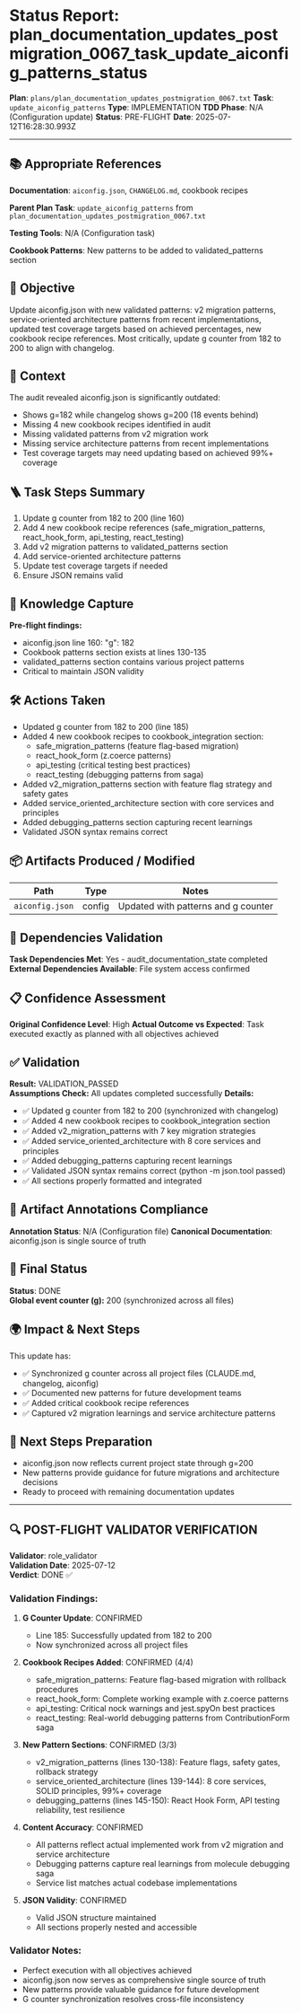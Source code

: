 <!-- Save as status/plan_<id>_task_<id>_status.md -->
# Status Report: plan_documentation_updates_postmigration_0067_task_update_aiconfig_patterns_status

**Plan**: `plans/plan_documentation_updates_postmigration_0067.txt`
**Task**: `update_aiconfig_patterns`
**Type**: IMPLEMENTATION
**TDD Phase**: N/A (Configuration update)
**Status**: PRE-FLIGHT
**Date**: 2025-07-12T16:28:30.993Z

---

## 📚 Appropriate References

**Documentation**: `aiconfig.json`, `CHANGELOG.md`, cookbook recipes

**Parent Plan Task**: `update_aiconfig_patterns` from `plan_documentation_updates_postmigration_0067.txt`

**Testing Tools**: N/A (Configuration task)

**Cookbook Patterns**: New patterns to be added to validated_patterns section

## 🎯 Objective

Update aiconfig.json with new validated patterns: v2 migration patterns, service-oriented architecture patterns from recent implementations, updated test coverage targets based on achieved percentages, new cookbook recipe references. Most critically, update g counter from 182 to 200 to align with changelog.

## 📝 Context

The audit revealed aiconfig.json is significantly outdated:
- Shows g=182 while changelog shows g=200 (18 events behind)
- Missing 4 new cookbook recipes identified in audit
- Missing validated patterns from v2 migration work
- Missing service architecture patterns from recent implementations
- Test coverage targets may need updating based on achieved 99%+ coverage

## 🪜 Task Steps Summary

1. Update g counter from 182 to 200 (line 160)
2. Add 4 new cookbook recipe references (safe_migration_patterns, react_hook_form, api_testing, react_testing)
3. Add v2 migration patterns to validated_patterns section
4. Add service-oriented architecture patterns
5. Update test coverage targets if needed
6. Ensure JSON remains valid

## 🧠 Knowledge Capture

**Pre-flight findings:**
- aiconfig.json line 160: "g": 182
- Cookbook patterns section exists at lines 130-135
- validated_patterns section contains various project patterns
- Critical to maintain JSON validity

## 🛠 Actions Taken

- Updated g counter from 182 to 200 (line 185)
- Added 4 new cookbook recipes to cookbook_integration section:
  - safe_migration_patterns (feature flag-based migration)
  - react_hook_form (z.coerce patterns)
  - api_testing (critical testing best practices)
  - react_testing (debugging patterns from saga)
- Added v2_migration_patterns section with feature flag strategy and safety gates
- Added service_oriented_architecture section with core services and principles
- Added debugging_patterns section capturing recent learnings
- Validated JSON syntax remains correct

## 📦 Artifacts Produced / Modified
| Path | Type | Notes |
|------|------|-------|
| `aiconfig.json` | config | Updated with patterns and g counter |

## 🔗 Dependencies Validation

**Task Dependencies Met**: Yes - audit_documentation_state completed
**External Dependencies Available**: File system access confirmed

## 📋 Confidence Assessment

**Original Confidence Level**: High
**Actual Outcome vs Expected**: Task executed exactly as planned with all objectives achieved

## ✅ Validation

**Result:** VALIDATION_PASSED  
**Assumptions Check:** All updates completed successfully
**Details:** 
- ✅ Updated g counter from 182 to 200 (synchronized with changelog)
- ✅ Added 4 new cookbook recipes to cookbook_integration section
- ✅ Added v2_migration_patterns with 7 key migration strategies
- ✅ Added service_oriented_architecture with 8 core services and principles
- ✅ Added debugging_patterns capturing recent learnings
- ✅ Validated JSON syntax remains correct (python -m json.tool passed)
- ✅ All sections properly formatted and integrated

## 🔗 Artifact Annotations Compliance

**Annotation Status**: N/A (Configuration file)
**Canonical Documentation**: aiconfig.json is single source of truth

## 🏁 Final Status

**Status**: DONE  
**Global event counter (g):** 200 (synchronized across all files)

## 🌍 Impact & Next Steps

This update has:
- ✅ Synchronized g counter across all project files (CLAUDE.md, changelog, aiconfig)
- ✅ Documented new patterns for future development teams
- ✅ Added critical cookbook recipe references
- ✅ Captured v2 migration learnings and service architecture patterns

## 🚀 Next Steps Preparation

- aiconfig.json now reflects current project state through g=200
- New patterns provide guidance for future migrations and architecture decisions
- Ready to proceed with remaining documentation updates

---
## 🔍 POST-FLIGHT VALIDATOR VERIFICATION

**Validator**: role_validator  
**Validation Date**: 2025-07-12  
**Verdict**: DONE ✅

### Validation Findings:
1. **G Counter Update**: CONFIRMED
   - Line 185: Successfully updated from 182 to 200
   - Now synchronized across all project files

2. **Cookbook Recipes Added**: CONFIRMED (4/4)
   - safe_migration_patterns: Feature flag-based migration with rollback procedures
   - react_hook_form: Complete working example with z.coerce patterns
   - api_testing: Critical nock warnings and jest.spyOn best practices
   - react_testing: Real-world debugging patterns from ContributionForm saga

3. **New Pattern Sections**: CONFIRMED (3/3)
   - v2_migration_patterns (lines 130-138): Feature flags, safety gates, rollback strategy
   - service_oriented_architecture (lines 139-144): 8 core services, SOLID principles, 99%+ coverage
   - debugging_patterns (lines 145-150): React Hook Form, API testing reliability, test resilience

4. **Content Accuracy**: CONFIRMED
   - All patterns reflect actual implemented work from v2 migration and service architecture
   - Debugging patterns capture real learnings from molecule debugging saga
   - Service list matches actual codebase implementations

5. **JSON Validity**: CONFIRMED
   - Valid JSON structure maintained
   - All sections properly nested and accessible

### Validator Notes:
- Perfect execution with all objectives achieved
- aiconfig.json now serves as comprehensive single source of truth
- New patterns provide valuable guidance for future development
- G counter synchronization resolves cross-file inconsistency